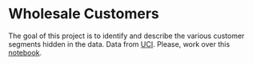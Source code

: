 
# Wholesale Customers
The goal of this project is to identify and describe the various customer segments hidden in the data. Data from [UCI](https://archive.ics.uci.edu/ml/datasets/Wholesale+customers). Please, work over this [notebook](https://colab.research.google.com/github/emmanueliarussi/DataScienceCapstone/blob/master/3_MidtermProjects/ProjectWC/main.ipynb).


